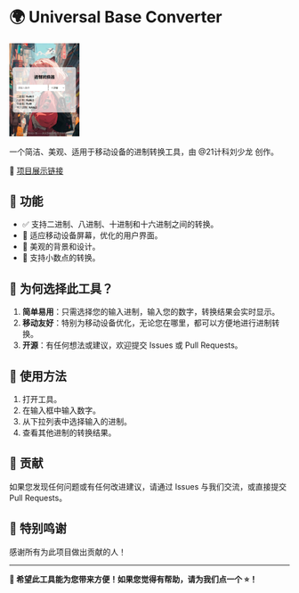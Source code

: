# 🌍 Universal Base Converter

<img src="项目展示图片.png" alt="Cover Image" width="25%"> <!-- 您可以添加一个代表此项目的封面图片 -->


一个简洁、美观、适用于移动设备的进制转换工具，由 @21计科刘少龙 创作。

🔗 [项目展示链接](Universal-Base-Converter/进制转换.html)

## 🎯 功能

- ✅ 支持二进制、八进制、十进制和十六进制之间的转换。
- 📱 适应移动设备屏幕，优化的用户界面。
- 🎨 美观的背景和设计。
- 🔢 支持小数点的转换。

## 🤔 为何选择此工具？

1. **简单易用**：只需选择您的输入进制，输入您的数字，转换结果会实时显示。
2. **移动友好**：特别为移动设备优化，无论您在哪里，都可以方便地进行进制转换。
3. **开源**：有任何想法或建议，欢迎提交 Issues 或 Pull Requests。

## 🚀 使用方法

1. 打开工具。
2. 在输入框中输入数字。
3. 从下拉列表中选择输入的进制。
4. 查看其他进制的转换结果。

## 🤝 贡献

如果您发现任何问题或有任何改进建议，请通过 Issues 与我们交流，或直接提交 Pull Requests。

## 🙏 特别鸣谢

感谢所有为此项目做出贡献的人！

---

**🎉 希望此工具能为您带来方便！如果您觉得有帮助，请为我们点一个 ⭐️！**

